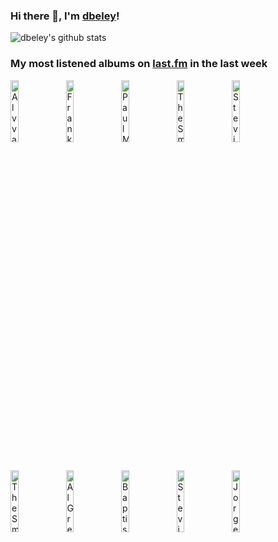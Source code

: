 ### Hi there 👋, I'm [dbeley](https://dbeley.ovh/en)!

![dbeley's github stats](https://github-readme-stats.vercel.app/api?username=dbeley)

### My most listened albums on [last.fm](https://www.last.fm/user/d_beley) in the last week

[<img src='https://lastfm.freetls.fastly.net/i/u/300x300/e41b308ca8a94f72e26a79320a3bf313.jpg' width='16%' height='16%' alt='Alvvays - Blue Rev'>](https://www.last.fm/music/alvvays/blue%2brev)&nbsp;
[<img src='https://lastfm.freetls.fastly.net/i/u/300x300/313d81b068cb5ff684919e3c9c741db5.jpg' width='16%' height='16%' alt='Frank Ocean - Endless'>](https://www.last.fm/music/frank%2bocean/endless)&nbsp;
[<img src='https://lastfm.freetls.fastly.net/i/u/300x300/5d348dc371c1bc1470b6c297ef63083d.jpg' width='16%' height='16%' alt='Paul McCartney & Wings - One Hand Clapping'>](https://www.last.fm/music/paul%2bmccartney%2b%2526%2bwings/one%2bhand%2bclapping)&nbsp;
[<img src='https://lastfm.freetls.fastly.net/i/u/300x300/53131f63cde3d29e26930209b91fce57.jpg' width='16%' height='16%' alt='The Smashing Pumpkins - Siamese Dream'>](https://www.last.fm/music/the%2bsmashing%2bpumpkins/siamese%2bdream)&nbsp;
[<img src='https://lastfm.freetls.fastly.net/i/u/300x300/89082b98c5c94310c3335e272e9da9db.png' width='16%' height='16%' alt='Stevie Wonder - Songs in the Key of Life'>](https://www.last.fm/music/stevie%2bwonder/songs%2bin%2bthe%2bkey%2bof%2blife)&nbsp;
<br>
[<img src='https://lastfm.freetls.fastly.net/i/u/300x300/717c5e95227f76aebd16fbf527618cf3.png' width='16%' height='16%' alt='The Smashing Pumpkins - Adore'>](https://www.last.fm/music/the%2bsmashing%2bpumpkins/adore)&nbsp;
[<img src='https://lastfm.freetls.fastly.net/i/u/300x300/260e4e3b69ff2f0f98fed45d1c78306b.jpg' width='16%' height='16%' alt='Al Green - Explores Your Mind'>](https://www.last.fm/music/al%2bgreen/explores%2byour%2bmind)&nbsp;
[<img src='https://lastfm.freetls.fastly.net/i/u/300x300/93c8af4a7de0435b9087de481214f002.jpg' width='16%' height='16%' alt='Baptiste Trotignon - Share'>](https://www.last.fm/music/baptiste%2btrotignon/share)&nbsp;
[<img src='https://lastfm.freetls.fastly.net/i/u/300x300/4656ac4233044262c2e7ac0b6c4069e8.png' width='16%' height='16%' alt='Stevie Wonder - Innervisions'>](https://www.last.fm/music/stevie%2bwonder/innervisions)&nbsp;
[<img src='https://lastfm.freetls.fastly.net/i/u/300x300/c3f3a7fb11cae71e1a624ed8be3a4248.jpg' width='16%' height='16%' alt='Jorge Ben - Força Bruta'>](https://www.last.fm/music/jorge%2bben/for%25c3%25a7a%2bbruta)&nbsp;
<br>
